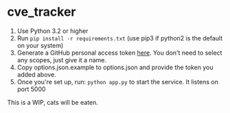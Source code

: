 cve_tracker
============

1. Use Python 3.2 or higher
2. Run `pip install -r requirements.txt` (use pip3 if python2 is the default on your system)
3. Generate a GitHub personal access token [here](https://github.com/settings/tokens). You don't need to select any scopes, just give it a name.
4. Copy options.json.example to options.json and provide the token you added above.
5. Once you're set up, run: `python app.py` to start the service. It listens on port 5000

This is a WIP, cats will be eaten.
